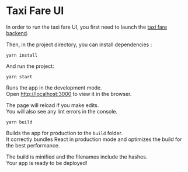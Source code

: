# Taxi Fare UI

In order to run the taxi fare UI, you first need to launch the [taxi fare 
backend](https://github.com/matganine/TaxiFare).

Then, in the project directory, you can install dependencies :

`yarn install`

And run the project: 

`yarn start`

Runs the app in the development mode.\
Open [http://localhost:3000](http://localhost:3000) to view it in the browser.

The page will reload if you make edits.\
You will also see any lint errors in the console.

`yarn build`

Builds the app for production to the `build` folder.\
It correctly bundles React in production mode and optimizes the build for the best performance.

The build is minified and the filenames include the hashes.\
Your app is ready to be deployed!

